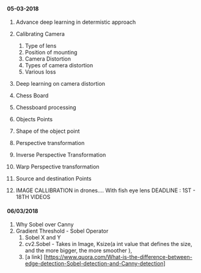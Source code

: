 #### 05-03-2018
1. Advance deep learning in determistic approach 
2. Calibrating Camera 
     1.  Type of lens
     2. Position of mounting 
     3. Camera Distortion 
     4. Types of camera distortion
     5. Various loss
3. Deep learning on camera distortion 
4. Chess Board 
5. Chessboard processing 
6. Objects Points 
7. Shape of the object point
8. Perspective transformation
9. Inverse Perspective Transformation 
10. Warp Perspective transformation 
11. Source and destination Points 
 
1. IMAGE CALLIBRATION in drones.... With fish eye lens
DEADLINE : 1ST - 18TH  VIDEOS 


#### 06/03/2018
1. Why Sobel over Canny
2. Gradient Threshold - Sobel Operator
     1. Sobel X and Y
     2. cv2.Sobel - Takes in Image, Ksize(a int value that defines the size, and the more bigger, the more smoother ), 
     3. [a link] [https://www.quora.com/What-is-the-difference-between-edge-detection-Sobel-detection-and-Canny-detection] 

